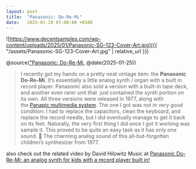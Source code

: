 ```yaml
---
layout: post
title:  "Panasonic: Do-Re-Mi"
date:   2025-01-28 07:00:00 +0100
---
```


![https://www.decentsamples.com/wp-content/uploads/2025/01/Panasonic-SG-123-Cover-Art.jpg]({{ "/assets/Panasonic-SG-123-Cover-Art.jpg" | relative_url }})

@source(["Panasonic: Do-Re-Mi](https://www.decentsamples.com/product/panasonic-do-re-mi/), @date(2025-01-25))

> I recently got my hands on a pretty neat vintage item: the **Panasonic Do-Re-Mi**. It’s essentially a little analog synth / organ with a built in record player. Panasonic also sold a version with a built-in tape deck, and another even rarer unit that  just contained the synth portion on its own. All three versions were released in 1977, along with the [Panapic multimedia system](https://www.youtube.com/watch?v=quF45LvBtwA). The one I got was not in very good condition: I had to replace the capacitors, clean the keyboard, and replace the record needle, but I did eventually manage to get it back on its feet. Naturally, the very first thing I did once I got it working was sample it. This proved to be quite an easy task as it has only one sound. 🙂
> The charming analog sound of this all-but-forgotten children’s synthesizer from 1977.

also check out the related video by David Hilowitz Music at [Panasonic Do-Re-Mi: an analog synth for kids with a record player built in!](https://www.youtube.com/watch?v=8u1hUy--pGs)
